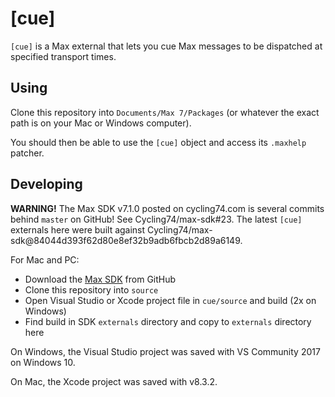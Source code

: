 # [cue]

`[cue]` is a Max external that lets you cue Max messages
to be dispatched at specified transport times.

## Using

Clone this repository into `Documents/Max 7/Packages` (or whatever the exact
path is on your Mac or Windows computer).

You should then be able to use the `[cue]` object and access its `.maxhelp`
patcher.

## Developing

**WARNING!** The Max SDK v7.1.0 posted on cycling74.com is several commits
behind `master` on GitHub! See Cycling74/max-sdk#23. The latest `[cue]`
externals here were built against
Cycling74/max-sdk@84044d393f62d80e8ef32b9adb6fbcb2d89a6149.

For Mac and PC:

- Download the [Max SDK](https://github.com/Cycling74/max-sdk) from GitHub
- Clone this repository into `source`
- Open Visual Studio or Xcode project file in `cue/source` and build
  (2x on Windows)
- Find build in SDK `externals` directory and copy to `externals` directory here

On Windows, the Visual Studio project was saved with VS Community 2017 on Windows 10.

On Mac, the Xcode project was saved with v8.3.2.
